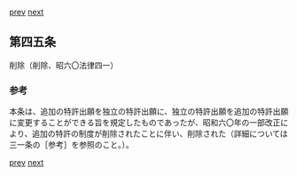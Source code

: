 [prev](/specific/markdowns/特許法/060_Mp-Ch_2-At_44.md)
[next](/specific/markdowns/特許法/062_Mp-Ch_2-At_46.md)
## 第四五条
削除（削除、昭六〇法律四一）


### 参考
本条は、追加の特許出願を独立の特許出願に、独立の特許出願を追加の特許出願に変更することができる旨を規定したものであったが、昭和六〇年の一部改正により、追加の特許の制度が削除されたことに伴い、削除された（詳細については三一条の［参考］を参照のこと。）。


[prev](/specific/markdowns/特許法/060_Mp-Ch_2-At_44.md)
[next](/specific/markdowns/特許法/062_Mp-Ch_2-At_46.md)